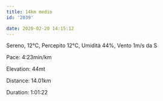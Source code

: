 ```yaml
---
title: 14km medio
id: '2039'

date: 2020-02-20 14:15:12
---
```


Sereno, 12°C, Percepito 12°C, Umidità 44%, Vento 1m/s da S

Pace: 4:23min/km

Elevation: 44mt

Distance: 14.01km

Duration: 1:01:22

<!-- ![image](/images/2021/08/20200220-activity-map_hu4d67c74af8913489c6dcf7a0b6e87ffe_66355_700x0_resize_box_3.png) -->

